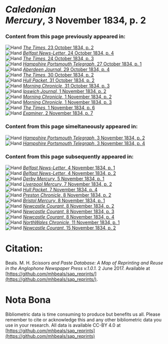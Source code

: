 # *Caledonian Mercury*, 3 November 1834, p. 2  
  
### Content from this page previously appeared in:  
![Hand](http://scissorsandpaste.net/wp-content/uploads/2017/06/smallhandpointer.png) [*The Times*, 23 October 1834, p. 2](https://mhbeals.github.io/sap_html/The-Times/The-Times-23-October-1834-p-2)  
![Hand](http://scissorsandpaste.net/wp-content/uploads/2017/06/smallhandpointer.png) [*Belfast News-Letter*, 24 October 1834, p. 4](https://mhbeals.github.io/sap_html/Belfast-News-Letter/Belfast-News-Letter-24-October-1834-p-4)  
![Hand](http://scissorsandpaste.net/wp-content/uploads/2017/06/smallhandpointer.png) [*The Times*, 24 October 1834, p. 3](https://mhbeals.github.io/sap_html/The-Times/The-Times-24-October-1834-p-3)  
![Hand](http://scissorsandpaste.net/wp-content/uploads/2017/06/smallhandpointer.png) [*Hampshire Portsmouth Telegraph*, 27 October 1834, p. 1](https://mhbeals.github.io/sap_html/Hampshire-Portsmouth-Telegraph/Hampshire-Portsmouth-Telegraph-27-October-1834-p-1)  
![Hand](http://scissorsandpaste.net/wp-content/uploads/2017/06/smallhandpointer.png) [*Aberdeen Journal*, 29 October 1834, p. 4](https://mhbeals.github.io/sap_html/Aberdeen-Journal/Aberdeen-Journal-29-October-1834-p-4)  
![Hand](http://scissorsandpaste.net/wp-content/uploads/2017/06/smallhandpointer.png) [*The Times*, 30 October 1834, p. 2](https://mhbeals.github.io/sap_html/The-Times/The-Times-30-October-1834-p-2)  
![Hand](http://scissorsandpaste.net/wp-content/uploads/2017/06/smallhandpointer.png) [*Hull Packet*, 31 October 1834, p. 2](https://mhbeals.github.io/sap_html/Hull-Packet/Hull-Packet-31-October-1834-p-2)  
![Hand](http://scissorsandpaste.net/wp-content/uploads/2017/06/smallhandpointer.png) [*Morning Chronicle*, 31 October 1834, p. 3](https://mhbeals.github.io/sap_html/Morning-Chronicle/Morning-Chronicle-31-October-1834-p-3)  
![Hand](http://scissorsandpaste.net/wp-content/uploads/2017/06/smallhandpointer.png) [*Ipswich Journal*, 1 November 1834, p. 2](https://mhbeals.github.io/sap_html/Ipswich-Journal/Ipswich-Journal-1-November-1834-p-2)  
![Hand](http://scissorsandpaste.net/wp-content/uploads/2017/06/smallhandpointer.png) [*Morning Chronicle*, 1 November 1834, p. 2](https://mhbeals.github.io/sap_html/Morning-Chronicle/Morning-Chronicle-1-November-1834-p-2)  
![Hand](http://scissorsandpaste.net/wp-content/uploads/2017/06/smallhandpointer.png) [*Morning Chronicle*, 1 November 1834, p. 3](https://mhbeals.github.io/sap_html/Morning-Chronicle/Morning-Chronicle-1-November-1834-p-3)  
![Hand](http://scissorsandpaste.net/wp-content/uploads/2017/06/smallhandpointer.png) [*The Times*, 1 November 1834, p. 6](https://mhbeals.github.io/sap_html/The-Times/The-Times-1-November-1834-p-6)  
![Hand](http://scissorsandpaste.net/wp-content/uploads/2017/06/smallhandpointer.png) [*Examiner*, 2 November 1834, p. 7](https://mhbeals.github.io/sap_html/Examiner/Examiner-2-November-1834-p-7)  
  
### Content from this page simeltaneously appeared in:  
![Hand](http://scissorsandpaste.net/wp-content/uploads/2017/06/smallhandpointer.png) [*Hampshire Portsmouth Telegraph*, 3 November 1834, p. 2](https://mhbeals.github.io/sap_html/Hampshire-Portsmouth-Telegraph/Hampshire-Portsmouth-Telegraph-3-November-1834-p-2)  
![Hand](http://scissorsandpaste.net/wp-content/uploads/2017/06/smallhandpointer.png) [*Hampshire Portsmouth Telegraph*, 3 November 1834, p. 4](https://mhbeals.github.io/sap_html/Hampshire-Portsmouth-Telegraph/Hampshire-Portsmouth-Telegraph-3-November-1834-p-4)  
  
### Content from this page subsequently appeared in:  
![Hand](http://scissorsandpaste.net/wp-content/uploads/2017/06/smallhandpointer.png) [*Belfast News-Letter*, 4 November 1834, p. 1](https://mhbeals.github.io/sap_html/Belfast-News-Letter/Belfast-News-Letter-4-November-1834-p-1)  
![Hand](http://scissorsandpaste.net/wp-content/uploads/2017/06/smallhandpointer.png) [*Belfast News-Letter*, 4 November 1834, p. 2](https://mhbeals.github.io/sap_html/Belfast-News-Letter/Belfast-News-Letter-4-November-1834-p-2)  
![Hand](http://scissorsandpaste.net/wp-content/uploads/2017/06/smallhandpointer.png) [*Derby Mercury*, 5 November 1834, p. 1](https://mhbeals.github.io/sap_html/Derby-Mercury/Derby-Mercury-5-November-1834-p-1)  
![Hand](http://scissorsandpaste.net/wp-content/uploads/2017/06/smallhandpointer.png) [*Liverpool Mercury*, 7 November 1834, p. 2](https://mhbeals.github.io/sap_html/Liverpool-Mercury/Liverpool-Mercury-7-November-1834-p-2)  
![Hand](http://scissorsandpaste.net/wp-content/uploads/2017/06/smallhandpointer.png) [*Hull Packet*, 7 November 1834, p. 4](https://mhbeals.github.io/sap_html/Hull-Packet/Hull-Packet-7-November-1834-p-4)  
![Hand](http://scissorsandpaste.net/wp-content/uploads/2017/06/smallhandpointer.png) [*Preston Chronicle*, 8 November 1834, p. 2](https://mhbeals.github.io/sap_html/Preston-Chronicle/Preston-Chronicle-8-November-1834-p-2)  
![Hand](http://scissorsandpaste.net/wp-content/uploads/2017/06/smallhandpointer.png) [*Bristol Mercury*, 8 November 1834, p. 1](https://mhbeals.github.io/sap_html/Bristol-Mercury/Bristol-Mercury-8-November-1834-p-1)  
![Hand](http://scissorsandpaste.net/wp-content/uploads/2017/06/smallhandpointer.png) [*Newcastle Courant*, 8 November 1834, p. 2](https://mhbeals.github.io/sap_html/Newcastle-Courant/Newcastle-Courant-8-November-1834-p-2)  
![Hand](http://scissorsandpaste.net/wp-content/uploads/2017/06/smallhandpointer.png) [*Newcastle Courant*, 8 November 1834, p. 3](https://mhbeals.github.io/sap_html/Newcastle-Courant/Newcastle-Courant-8-November-1834-p-3)  
![Hand](http://scissorsandpaste.net/wp-content/uploads/2017/06/smallhandpointer.png) [*Newcastle Courant*, 8 November 1834, p. 4](https://mhbeals.github.io/sap_html/Newcastle-Courant/Newcastle-Courant-8-November-1834-p-4)  
![Hand](http://scissorsandpaste.net/wp-content/uploads/2017/06/smallhandpointer.png) [*NorthWales Chronicle*, 11 November 1834, p. 1](https://mhbeals.github.io/sap_html/NorthWales-Chronicle/NorthWales-Chronicle-11-November-1834-p-1)  
![Hand](http://scissorsandpaste.net/wp-content/uploads/2017/06/smallhandpointer.png) [*Newcastle Courant*, 15 November 1834, p. 2](https://mhbeals.github.io/sap_html/Newcastle-Courant/Newcastle-Courant-15-November-1834-p-2)  


# Citation: 

Beals. M. H. *Scissors and Paste Database: A Map of Reprinting and Reuse in the Anglophone Newspaper Press v.1.0.1.* 2 June 2017. Available at [https://github.com/mhbeals/sap_reprints/](https://github.com/mhbeals/sap_reprints/). 

# Nota Bona

Bibliometric data is time consuming to produce but benefits us all. Please remember to cite or acknowledge this and any other bibliometric data you use in your research. All data is available CC-BY 4.0 at [https://github.com/mhbeals/sap_reprints](https://github.com/mhbeals/sap_reprints)